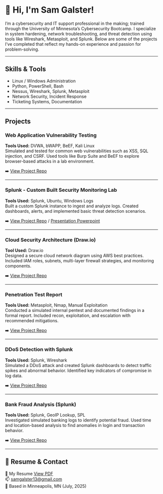 # 👋 Hi, I'm Sam Galster!

I’m a cybersecurity and IT support professional in the making; trained through the University of Minnesota’s Cybersecurity Bootcamp. I specialize in system hardening, network troubleshooting, and threat detection using tools like Wireshark, Metasploit, and Splunk. Below are some of the projects I’ve completed that reflect my hands-on experience and passion for problem-solving.

---

## Skills & Tools
- Linux / Windows Administration  
- Python, PowerShell, Bash  
- Nessus, Wireshark, Splunk, Metasploit  
- Network Security, Incident Response  
- Ticketing Systems, Documentation  

---

## Projects

### Web Application Vulnerability Testing
**Tools Used:** DVWA, bWAPP, BeEF, Kali Linux  
Simulated and tested for common web vulnerabilities such as XSS, SQL injection, and CSRF. Used tools like Burp Suite and BeEF to explore browser-based attacks in a lab environment.

➡️ [View Project Repo](https://docs.google.com/document/d/1_feiHQ4ZhkLjYMEb1StbelmAZndT9KhP/edit)

---

### Splunk - Custom Built Security Monitoring Lab
**Tools Used:** Splunk, Ubuntu, Windows Logs  
Built a custom Splunk instance to ingest and analyze logs. Created dashboards, alerts, and implemented basic threat detection scenarios.

➡️ [View Project Repo](https://docs.google.com/document/d/1ZVouaf2kwhM0dbLpro-9rMMohnWmt-8P/edit) / [Presentation Powerpoint](https://docs.google.com/presentation/d/1z5ArKkWxlF6hMJyEbpdDI9G0GqbSQwYZ2-VD9kaBW4A/edit?slide=id.g630a814dc5_0_53#slide=id.g630a814dc5_0_53) 

---

### Cloud Security Architecture (Draw.io)
**Tool Used:** Draw.io  
Designed a secure cloud network diagram using AWS best practices. Included IAM roles, subnets, multi-layer firewall strategies, and monitoring components.

➡️ [View Project Repo](https://docs.google.com/document/d/1cUsa1RBBSDQwyvp9N5OJwb3IST0fFd7vutjTlwxqjXk/edit?tab=t.0)

---

### Penetration Test Report
**Tools Used:** Metasploit, Nmap, Manual Exploitation  
Conducted a simulated internal pentest and documented findings in a formal report. Included recon, exploitation, and escalation with recommended mitigations.

➡️ [View Project Repo](https://docs.google.com/document/d/1c0oFPyyhjOqIlpbDTK1Tgg-uVKBY9_Uc/edit)

---

### DDoS Detection with Splunk
**Tools Used:** Splunk, Wireshark  
Simulated a DDoS attack and created Splunk dashboards to detect traffic spikes and abnormal behavior. Identified key indicators of compromise in log data.

➡️ [View Project Repo](https://docs.google.com/document/d/1WhIOJai2lK-ZKJ8HhUMYIUghn5HsjO6C/edit)

---

### Bank Fraud Analysis (Splunk)
**Tools Used:** Splunk, GeoIP Lookup, SPL  
Investigated simulated banking logs to identify potential fraud. Used time and location-based analysis to find anomalies in login and transaction behavior.

➡️ [View Project Repo](https://docs.google.com/document/d/1-er1LSpCGpM42zTWllcMYmvQuoeWj0kA/edit)

---

## 📄 Resume & Contact
📄 My Resume [View PDF](SamuelGalsterRes-2025(1).pdf)  
📫 samgalster13@gmail.com  
📍 Based in Minneapolis, MN (July, 2025)



<!---
samgalster/samgalster is a ✨ special ✨ repository because its `README.md` (this file) appears on your GitHub profile.
You can click the Preview link to take a look at your changes.
--->
